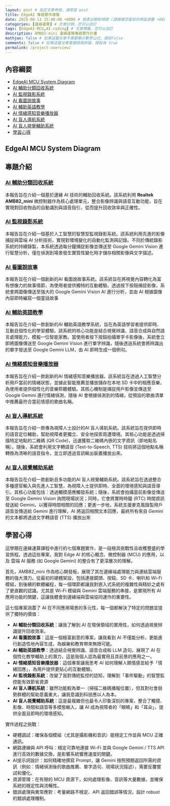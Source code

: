```yaml
---
layout: post # 指定文章佈局，通常是 post
title: EdgeAI 專題實作導覽
date: 2025-06-13 15:40:00 +0800 # 發表日期和時間 (請根據您當前的時區調整 +0800 代表 UTC+8)
categories: [邊緣運算] # 文章分類，您可以自訂
tags: [EdgeAI-MCU,AI-coding] # 文章標籤，您可以自訂
description: AMB82-mini 邊緣運算專題實作計畫
mathjax: false # 如果這篇文章不需要顯示數學公式，請設false
comments: false # 如果這篇文章需要啟用評論，請設為 true
permalink: /project-overview/
---
```


## 內容綱要

- [EdgeAI MCU System Diagram](#edgeai-mcu-system-diagram)
- [AI 輔助分類回收系統](#ai-輔助分類回收系統)
- [AI 監視錄影系統](#ai-監視錄影系統)
- [AI 看圖說故事](#ai-看圖說故事)
- [AI 輔助英語教學](#ai-輔助英語教學)
- [AI 情緒感知音樂播放器](#ai-情緒感知音樂播放器)
- [AI 盲人導航系統](#ai-盲人導航系統)
- [AI 盲人視覺輔助系統](#ai-盲人視覺輔助系統)
- [學習心得](#學習心得)

## EdgeAI MCU System Diagram 


## 專題介紹

### [AI 輔助分類回收系統](project1/index.html)
本報告旨在介紹一個基於邊緣 AI 技術的輔助回收系統。該系統利用 **Realtek AMB82_mini** 微控制器作為核心處理單元，整合影像辨識與語音互動功能，旨在實現對回收物品的自動識別與語音指引，從而提升回收效率與正確性。

### [AI 監視錄影系統](project2/index.html)
本報告旨在介紹一個基於人工智慧的智慧型監視錄影系統。該系統利用先進的影像捕捉與雲端 AI 分析技術，實現對環境變化的自動化監測與記錄。不同於傳統錄影系統的持續錄製，本系統透過每分鐘捕捉影像並傳送至 Google Gemini Vision 進行智慧分析，僅在偵測到場景發生實質性變化時才儲存相關影像與文字描述。

### [AI 看圖說故事](project3/index.html)
本報告旨在介紹一個創新的AI 看圖說故事系統。該系統旨在將視覺內容轉化為富有想像力的故事情節，為使用者提供獨特的互動體驗。透過按下按鈕捕捉影像，系統會將圖像傳送至強大的 Google Gemini Vision AI 進行分析，並由 AI 根據圖像內容即時編寫一個童話故事

### [AI 輔助英語教學](project4/index.html)
本報告旨在介紹一款創新的AI 輔助英語教學系統，旨在為英語學習者提供即時、互動且個性化的學習體驗。該系統的核心功能是結合視覺辨識、語音合成與自然語言處理能力，模擬一位智能家教。當使用者按下按鈕拍攝單字卡影像後，系統會立即將圖像傳送至 Google Gemini Vision 進行單字辨識，隨後透過系統會將辨識出的單字發送至 Google Gemini LLM，由 AI 即時生成一個例句。

### [AI 情緒感知音樂播放器](project5/index.html)
本報告旨在介紹一款創新的AI 情緒感知音樂播放器。該系統旨在透過人工智慧分析用戶當前的情緒狀態，並據此智能推薦並播放儲存在本地 SD 卡中的相應音樂，為使用者提供個性化的音樂聆聽體驗。其核心機制是捕捉用戶影像並傳送至 Google Gemini 進行情緒偵測，隨後 AI 會根據偵測到的情緒，從預設的歌曲清單中推薦最符合當前情感的歌曲名稱。

### [AI 盲人導航系統](project6/index.html)
本報告旨在介紹一款專為視障人士設計的AI 盲人導航系統。該系統旨在提供即時的語音定位輔助，幫助視障者更獨立、安全地探索周遭環境。其核心功能是透過掃描特定地點的二維碼 (QR Code)，迅速獲取二維碼內嵌的文字資訊（即地點名稱）。隨後，系統會利用文字轉語音 (Text-to-Speech, TTS) 技術將這個地點名稱轉換為清晰的語音指令，並立即透過音訊輸出裝置播放出來。

### [AI 盲人視覺輔助系統](project7/index.html)
本報告旨在介紹一款創新且多功能的AI 盲人視覺輔助系統。該系統旨在透過整合多種感官輸入與先進人工智慧，為視障人士提供即時、全面的環境感知與語音導引。其核心功能包括：透過觸摸感應觸發系統；隨後，系統會拍攝當前影像並傳送至 Google Gemini Vision 詢問現場狀況；同時，它會將實時時鐘 (RTC) 時間資訊發送給 Gemini，以獲得時間相關的回應；更進一步地，系統支援麥克風錄製用戶語音並傳送給 Gemini 進行理解，AI 將返回相關文本回應，最終所有來自 Gemini 的文本都將透過文字轉語音 (TTS) 播放出來

## 學習心得
這學期在邊緣運算課程中進行的七個專題實作，是一段極具挑戰性且收穫豐盛的學習旅程。透過這些專案，我對 Edge AI 的核心概念、微控制器 (MCU) 的應用，以及 雲端 AI 服務 (如 Google Gemini) 的整合有了更深層次的理解。

首先，AMB82_mini 作為核心開發板，展現了其在邊緣端處理能力與連結雲端服務的強大潛力。從最初的硬體架設，包括連接鏡頭、按鈕、SD 卡、喇叭和 Wi-Fi 模組，到後續的軟體編程，每一個環節都讓我對嵌入式系統的複雜性與精妙之處有了更直觀的認識。尤其是 Wi-Fi 模組與 Gemini 雲端服務的串接，是實現所有 AI 應用功能的關鍵，這讓我體會到邊緣端與雲端協同運作的重要性。

這七個專案涵蓋了 AI 在不同應用場景的多元性，每一個都解決了特定的問題並提供了獨特的價值：

- **AI 輔助分類回收系統**：讓我了解到 AI 在環保領域的實用性，如何透過視覺辨識提升回收效率。
- **AI 看圖說故事**：這是一個極富創意的專案，讓我看到 AI 不僅能分析，更能進行創造性地內容生成，為娛樂和教育帶來無限可能。
- **AI 輔助英語教學**：透過結合視覺辨識、語音合成和 LLM 造句，展現了 AI 在個性化教學輔助上的潛力，這是我個人認為最實用且具前景的應用之一。
- **AI 情緒感知音樂播放器**：這個專案讓我思考 AI 如何理解人類情感並給予「情緒回應」，為用戶提供更貼心的互動體驗。
- **AI 監視錄影系統**：改變了我對傳統監控的認知，理解到「事件驅動」的智慧監控能有效節省資源
- **AI 盲人導航系統**：雖然功能較為單一（掃描二維碼播報位置），但其對社會弱勢群體的幫助意義重大，讓我意識到科技應以人為本。
- **AI 盲人視覺輔助系統**：這是最複雜但也最令人印象深刻的專案，整合了觸摸、影像、時間和語音等多模態輸入，讓 AI 成為視障者的「眼睛」和「耳朵」，提供全面且即時的環境感知。

實作過程之挑戰：
- 硬體調試：確保各個模組（尤其是攝影機和音訊）能穩定工作並與 MCU 正確通訊。
- 網路連線與 API 呼叫：穩定可靠地連接 Wi-Fi 並與 Google Gemini / TTS API 進行高效的數據交換，是影響系統響應速度的關鍵。
- AI提示詞設計：如何精確地撰寫 Prompt，讓 Gemini 按照預期返回所需的資訊（例如：情緒偵測後的歌曲推薦、單字造句、現場狀況描述），需要反覆嘗試和優化。
- 資源管理：在有限的 MCU 資源下，如何處理影像、音訊等大量數據，並確保系統的穩定性與流暢性。
- 錯誤處理與異常應對：考量網路不穩定、API 返回錯誤等情況，設計 robust 的錯誤處理機制。  

